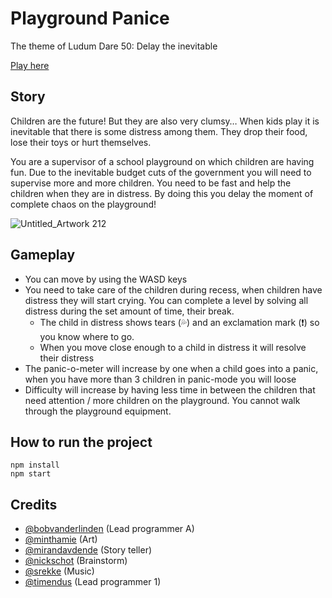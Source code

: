 # Playground Panice

The theme of Ludum Dare 50: Delay the inevitable

[Play here](https://bobvanderlinden.github.io/ld50/)

## Story

Children are the future! But they are also very clumsy… When kids play it is inevitable that there is some distress among them. They drop their food, lose their toys or hurt themselves.

You are a supervisor of a school playground on which children are having fun. Due to the inevitable budget cuts of the government you will need to supervise more and more children. You need to be fast and help the children when they are in distress. By doing this you delay the moment of complete chaos on the playground!

![Untitled_Artwork 212](https://user-images.githubusercontent.com/5811560/161396696-a5c24c4d-e330-4e73-9c09-3bd40ea57359.png)

## Gameplay
- You can move by using the WASD keys
- You need to take care of the children during recess, when children have distress they will start crying. You can complete a level by solving all distress during the set amount of time, their break.
  - The child in distress shows tears (:sweat_drops:) and an exclamation mark (:exclamation:) so you know where to go.
  - When you move close enough to a child in distress it will resolve their distress
- The panic-o-meter will increase by one when a child goes into a panic, when you have more than 3 children in panic-mode you will loose
- Difficulty will increase by having less time in between the children that need attention / more children on the playground.
You cannot walk through the playground equipment.

## How to run the project
```
npm install
npm start
```

## Credits

- [@bobvanderlinden](https://github.com/bobvanderlinden/) (Lead programmer A)
- [@minthamie](https://github.com/minthamie/) (Art)
- [@mirandavdende](https://github.com/mirandavdende) (Story teller)
- [@nickschot](https://github.com/nickschot/) (Brainstorm)
- [@srekke](https://github.com/srekke) (Music)
- [@timendus](https://github.com/timendus) (Lead programmer 1)

